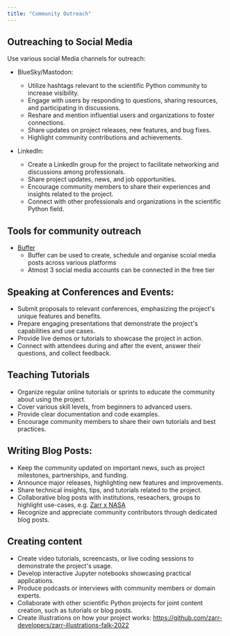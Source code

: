 ```yaml
---
title: "Community Outreach"
---
```


## Outreaching to Social Media

Use various social Media channels for outreach:

- BlueSky/Mastodon:

  - Utilize hashtags relevant to the scientific Python community to increase
    visibility.
  - Engage with users by responding to questions, sharing resources, and
    participating in discussions.
  - Reshare and mention influential users and organizations to foster
    connections.
  - Share updates on project releases, new features, and bug fixes.
  - Highlight community contributions and achievements.

- LinkedIn:
  - Create a LinkedIn group for the project to facilitate networking and
    discussions among professionals.
  - Share project updates, news, and job opportunities.
  - Encourage community members to share their experiences and insights related
    to the project.
  - Connect with other professionals and organizations in the scientific Python
    field.

## Tools for community outreach

- [Buffer](https://buffer.com/)
  - Buffer can be used to create, schedule and organise scoial media posts
    across various platforms
  - Atmost 3 social media accounts can be connected in the free tier

## Speaking at Conferences and Events:

- Submit proposals to relevant conferences, emphasizing the project's unique
  features and benefits.
- Prepare engaging presentations that demonstrate the project's capabilities and
  use cases.
- Provide live demos or tutorials to showcase the project in action.
- Connect with attendees during and after the event, answer their questions, and
  collect feedback.

## Teaching Tutorials

- Organize regular online tutorials or sprints to educate the community about
  using the project.
- Cover various skill levels, from beginners to advanced users.
- Provide clear documentation and code examples.
- Encourage community members to share their own tutorials and best practices.

## Writing Blog Posts:

- Keep the community updated on important news, such as project milestones,
  partnerships, and funding.
- Announce major releases, highlighting new features and improvements.
- Share technical insights, tips, and tutorials related to the project.
- Collaborative blog posts with institutions, reseachers, groups to highlight
  use-cases, e.g. [Zarr x NASA](https://zarr.dev/blog/nasa-power-and-zarr/)
- Recognize and appreciate community contributors through dedicated blog posts.

## Creating content

- Create video tutorials, screencasts, or live coding sessions to demonstrate
  the project's usage.
- Develop interactive Jupyter notebooks showcasing practical applications.
- Produce podcasts or interviews with community members or domain experts.
- Collaborate with other scientific Python projects for joint content creation,
  such as tutorials or blog posts.
- Create illustrations on how your project works:
  https://github.com/zarr-developers/zarr-illustrations-falk-2022
